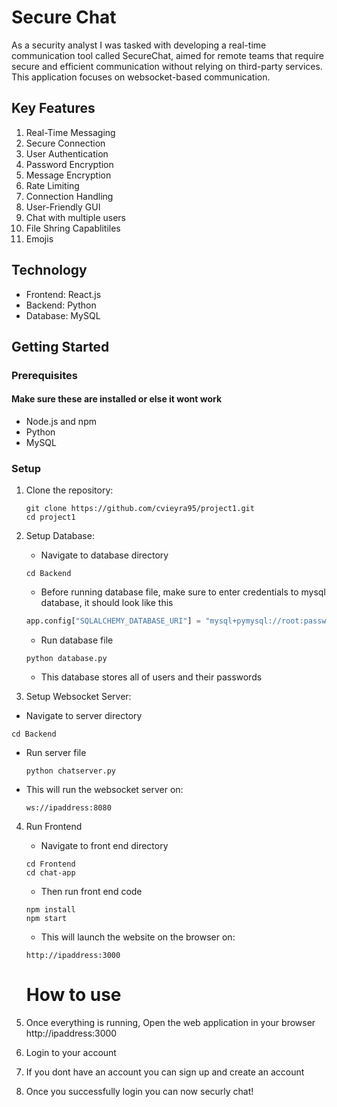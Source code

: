 # Secure Chat

As a security analyst I was tasked with developing a real-time communication tool called SecureChat, aimed for remote teams that require secure and efficient communication without relying on third-party services. This application focuses on websocket-based communication.

## Key Features
1. Real-Time Messaging
2. Secure Connection
3. User Authentication 
4. Password Encryption
5. Message Encryption
6. Rate Limiting
7. Connection Handling
8. User-Friendly GUI
9. Chat with multiple users
10. File Shring Capablitiles
11. Emojis 

## Technology
- Frontend: React.js
- Backend: Python
- Database: MySQL

## Getting Started

### Prerequisites
#### Make sure these are installed or else it wont work
- Node.js and npm 
- Python
- MySQL

### Setup 

1. Clone the repository:

   ```
   git clone https://github.com/cvieyra95/project1.git
   cd project1
   ```
2. Setup Database: 
    - Navigate to database directory
   ```
   cd Backend
   ```
   - Before running database file, make sure to enter credentials to mysql database, it should look like this
   ```Python
   app.config["SQLALCHEMY_DATABASE_URI"] = "mysql+pymysql://root:password@localhost/databasename"
   ```
    - Run database file
    ```
    python database.py
    ```
    - This database stores all of users and their passwords
      
4. Setup Websocket Server: 
  - Navigate to server directory
   ```
   cd Backend
   ```
  - Run server file 
      ```
    python chatserver.py
      ```
  - This will run the websocket server on:
      ```
      ws://ipaddress:8080
      ```
4. Run Frontend 
   - Navigate to front end directory
   ```
   cd Frontend
   cd chat-app
   ```
   - Then run front end code
   ```
   npm install
   npm start
   ```
   - This will launch the website on the browser on:
   ```
   http://ipaddress:3000
   ```

   # How to use
1. Once everything is running, Open the web application in your browser http://ipaddress:3000
2. Login to your account
3. If you dont have an account you can sign up and create an account
4. Once you successfully login you can now securly chat!





